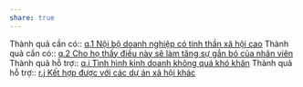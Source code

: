 ```yaml
---
share: true
---
```

Thành quả cần có:: [q.1 Nội bộ doanh nghiệp có tinh thần xã hội cao](./q.1%20N%E1%BB%99i%20b%E1%BB%99%20doanh%20nghi%E1%BB%87p%20c%C3%B3%20tinh%20th%E1%BA%A7n%20x%C3%A3%20h%E1%BB%99i%20cao.md)
Thành quả cần có:: [q.2 Cho họ thấy điều này sẽ làm tăng sự gắn bó của nhân viên](q.2%20Cho%20h%E1%BB%8D%20th%E1%BA%A5y%20%C4%91i%E1%BB%81u%20n%C3%A0y%20s%E1%BA%BD%20l%C3%A0m%20t%C4%83ng%20s%E1%BB%B1%20g%E1%BA%AFn%20b%C3%B3%20c%E1%BB%A7a%20nh%C3%A2n%20vi%C3%AAn.md)
Thành quả hỗ trợ:: [q.i Tình hình kinh doanh không quá khó khăn](q.i%20T%C3%ACnh%20h%C3%ACnh%20kinh%20doanh%20kh%C3%B4ng%20qu%C3%A1%20kh%C3%B3%20kh%C4%83n.md) 
Thành quả hỗ trợ:: [r.j Kết hợp được với các dự án xã hội khác](r.j%20K%E1%BA%BFt%20h%E1%BB%A3p%20%C4%91%C6%B0%E1%BB%A3c%20v%E1%BB%9Bi%20c%C3%A1c%20d%E1%BB%B1%20%C3%A1n%20x%C3%A3%20h%E1%BB%99i%20kh%C3%A1c.md)
